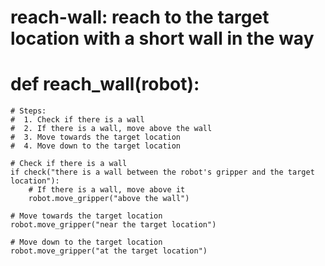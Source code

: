 # reach-wall: reach to the target location with a short wall in the way
# def reach_wall(robot):
    # Steps:
    #  1. Check if there is a wall
    #  2. If there is a wall, move above the wall
    #  3. Move towards the target location
    #  4. Move down to the target location

    # Check if there is a wall
    if check("there is a wall between the robot's gripper and the target location"):
        # If there is a wall, move above it
        robot.move_gripper("above the wall")
    
    # Move towards the target location
    robot.move_gripper("near the target location")
    
    # Move down to the target location
    robot.move_gripper("at the target location")